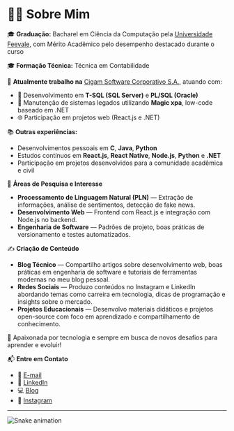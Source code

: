 # 👩‍💻 Sobre Mim

🎓 **Graduação:** Bacharel em Ciência da Computação pela [Universidade Feevale](https://www.feevale.br), com Mérito Acadêmico pelo desempenho destacado durante o curso

🎓 **Formação Técnica:** Técnica em Contabilidade


💼 **Atualmente trabalho na** [Cigam Software Corporativo S.A.](https://www.cigam.com.br), atuando com:
- 💾 Desenvolvimento em **T-SQL (SQL Server)** e **PL/SQL (Oracle)**
- 🔧 Manutenção de sistemas legados utilizando **Magic xpa**, low-code baseado em .NET
- 🌐 Participação em projetos web (React.js e .NET)

📚 **Outras experiências:**
- Desenvolvimentos pessoais em **C**, **Java**, **Python**
- Estudos contínuos em **React.js**, **React Native**, **Node.js**, **Python** e **.NET**
- Participação em projetos desenvolvidos para a comunidade acadêmica e civil

🔬 **Áreas de Pesquisa e Interesse**
- **Processamento de Linguagem Natural (PLN)** — Extração de informações, análise de sentimentos, detecção de fake news.
- **Desenvolvimento Web** — Frontend com React.js e integração com Node.js no backend.
- **Engenharia de Software** — Padrões de projeto, boas práticas de versionamento e testes automatizados.

✍️ **Criação de Conteúdo**
- **Blog Técnico** — Compartilho artigos sobre desenvolvimento web, boas práticas em engenharia de software e tutoriais de ferramentas modernas no meu blog pessoal.
- **Redes Sociais** — Produzo conteúdos no Instagram e LinkedIn abordando temas como carreira em tecnologia, dicas de programação e insights sobre o mercado.
- **Projetos Educacionais** — Desenvolvo materiais didáticos e projetos open-source com foco em aprendizado e compartilhamento de conhecimento.

🚀 Apaixonada por tecnologia e sempre em busca de novos desafios para aprender e evoluir!

📬 **Entre em Contato**
- 📧 [E-mail](carla.cr.reis@gmail.com)
- 💼 [LinkedIn](linkedin.com/in/carla-reis-60888413b)
- 💻 [Blog](https://carla-reis-cr.github.io/carlareis.dev/)
- 📸 [Instagram](https://www.instagram.com/carlareis.dev/)

<hr />


![Snake animation](https://github.com/carla-reis-cr/carla-reis-cr/blob/output/github-contribution-grid-snake.svg)

</div>
